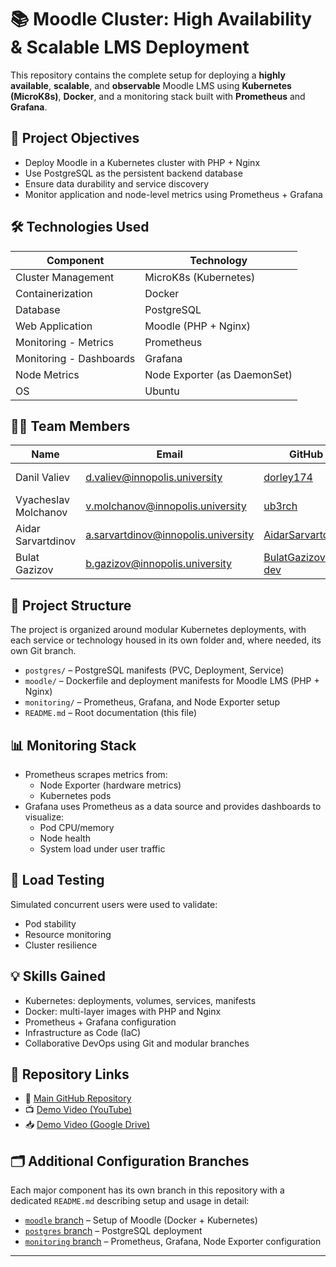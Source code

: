 # 📚 Moodle Cluster: High Availability & Scalable LMS Deployment

This repository contains the complete setup for deploying a **highly available**, **scalable**, and **observable** Moodle LMS using **Kubernetes (MicroK8s)**, **Docker**, and a monitoring stack built with **Prometheus** and **Grafana**.

## 🎯 Project Objectives

- Deploy Moodle in a Kubernetes cluster with PHP + Nginx
- Use PostgreSQL as the persistent backend database
- Ensure data durability and service discovery
- Monitor application and node-level metrics using Prometheus + Grafana

## 🛠️ Technologies Used

| Component           | Technology       |
|---------------------|------------------|
| Cluster Management  | MicroK8s (Kubernetes) |
| Containerization    | Docker           |
| Database            | PostgreSQL       |
| Web Application     | Moodle (PHP + Nginx) |
| Monitoring - Metrics| Prometheus       |
| Monitoring - Dashboards | Grafana     |
| Node Metrics        | Node Exporter (as DaemonSet) |
| OS                  | Ubuntu           |

## 👨‍💻 Team Members

| Name               | Email                            | GitHub                            | Group |
|--------------------|----------------------------------|------------------------------------|--------|
| Danil Valiev       | d.valiev@innopolis.university    | [dorley174](https://github.com/dorley174) | SD-02 |
| Vyacheslav Molchanov | v.molchanov@innopolis.university | [ub3rch](https://github.com/ub3rch) | SD-02 |
| Aidar Sarvartdinov | a.sarvartdinov@innopolis.university | [AidarSarvartdinov](https://github.com/AidarSarvartdinov) | SD-02 |
| Bulat Gazizov      | b.gazizov@innopolis.university   | [BulatGazizov-dev](https://github.com/BulatGazizov-dev) | SD-02 |

## 📐 Project Structure

The project is organized around modular Kubernetes deployments, with each service or technology housed in its own folder and, where needed, its own Git branch.

- `postgres/` – PostgreSQL manifests (PVC, Deployment, Service)
- `moodle/` – Dockerfile and deployment manifests for Moodle LMS (PHP + Nginx)
- `monitoring/` – Prometheus, Grafana, and Node Exporter setup
- `README.md` – Root documentation (this file)

## 📊 Monitoring Stack

- Prometheus scrapes metrics from:
  - Node Exporter (hardware metrics)
  - Kubernetes pods
- Grafana uses Prometheus as a data source and provides dashboards to visualize:
  - Pod CPU/memory
  - Node health
  - System load under user traffic

## 🔁 Load Testing

Simulated concurrent users were used to validate:
- Pod stability
- Resource monitoring
- Cluster resilience

## 💡 Skills Gained

- Kubernetes: deployments, volumes, services, manifests
- Docker: multi-layer images with PHP and Nginx
- Prometheus + Grafana configuration
- Infrastructure as Code (IaC)
- Collaborative DevOps using Git and modular branches

## 📎 Repository Links

- 📁 [Main GitHub Repository](https://github.com/dorley174/MoodleCluster)
- 📺 [Demo Video (YouTube)](https://youtu.be/wKH-UPujTms)
- 📥 [Demo Video (Google Drive)](https://drive.google.com/file/d/1psxoi8EsNZcpNi4akzlLYsshowyJSU1X/view?usp=sharing)

## 🗂️ Additional Configuration Branches

Each major component has its own branch in this repository with a dedicated `README.md` describing setup and usage in detail:

- [`moodle` branch](https://github.com/dorley174/MoodleCluster/tree/moodle) – Setup of Moodle (Docker + Kubernetes)
- [`postgres` branch](https://github.com/dorley174/MoodleCluster/tree/postgres) – PostgreSQL deployment
- [`monitoring` branch](https://github.com/dorley174/MoodleCluster/tree/monitoring) – Prometheus, Grafana, Node Exporter configuration

---

